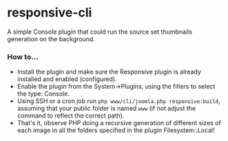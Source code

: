 # responsive-cli

A simple Console plugin that could run the source set thumbnails generation on the background.

### How to...

- Install the plugin and make sure the Responsive plugin is already installed and enabled (configured).
- Enable the plugin from the System->Plugins, using the filters to select the type: Console.
- Using SSH or a cron job run `php www/cli/joomla.php responsive:build`, assuming that your public folder is named `www` (if not adjust the command to reflect the correct path).
- That's it, observe PHP doing a recursive generation of different sizes of each image in all the folders specified in the plugin Filesystem::Local!

